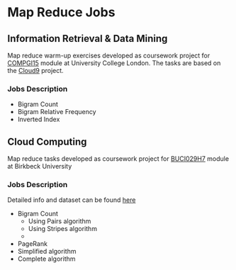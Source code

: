 # Map Reduce Jobs

## Information Retrieval & Data Mining

Map reduce warm-up exercises developed as coursework project for [COMPGI15](http://www.cs.ucl.ac.uk/students/syllabus/mscml/gi15_information_retrieval_data_mining/) module at University College London. The tasks are based on the [Cloud9](https://lintool.github.io/Cloud9/) project.

### Jobs Description

* Bigram Count
* Bigram Relative Frequency
* Inverted Index

## Cloud Computing
Map reduce tasks developed as coursework project for [BUCI029H7](http://www.dcs.bbk.ac.uk/~dell/teaching/cc/) module at Birkbeck University

### Jobs Description 

Detailed info and dataset can be found [here](http://www.dcs.bbk.ac.uk/~dell/teaching/cc/coursework/dell_cc_cw_pg.pdf)

* Bigram Count
  * Using Pairs algorithm
  * Using Stripes algorithm
  * 
* PageRank
 * Simplified algorithm
 * Complete algorithm

